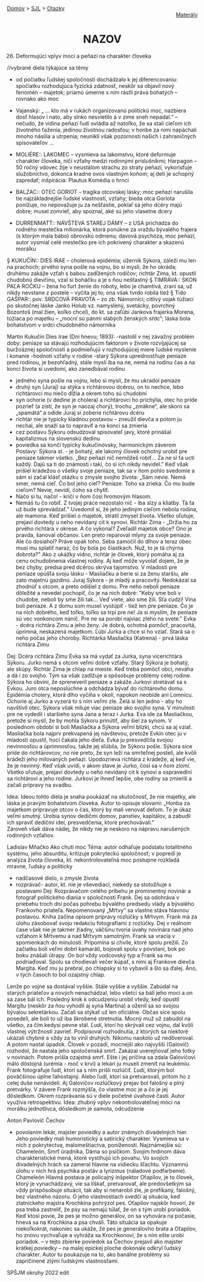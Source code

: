 <div align="center">
    <div align="left">
        <a href="/README.md">Domov</a>
        >
        <a href="../SLOVENCINA.md">SJL</a>
        >
        <a href="../ustne-otazky.md">Otazky</a>
    </div>
    <div align="right">
        <a href="https://drive.google.com/drive/folders/">Materály</a>
    </div>

# NAZOV
</div>

26. Deformujúci vplyv moci a peňazí na charakter človeka

//vybrané diela týkajúce sa témy
- od počiatku ľudskej spoločnosti dochádzalo k jej diferencovaniu: spočiatku rozhodujúca fyzická zdatnosť, neskôr sa objavil nový fenomén – majetok; priamo úmerne s ním rástli práva bohatých – rovnako ako moc
- Vajanský: „ ... kto má v rukách organizovanú politickú moc, nazbiera dosť hlasov i nato, aby slnko nesvietilo a v zime sneh nepadal.“ – nečudo, že vidina peňazí ľudí ovládla až natoľko, že sa stali cieľom ich životného ťaženia, jedinou životnou radosťou; v honbe za nimi napáchali mnoho násilia a utrpenia; neunikli však pozornosti našich i zahraničných spisovateľov ...

- MOLIÉRE:: LAKOMEC – vysmieva sa lakomstvu, ktoré deformuje charakter človeka, ničí vzťahy medzi rodinnými príslušníkmi; Harpagon – 50 ročný vdovec žije v neustálom strachu zo straty peňazí, vykorisťuje služobníctvo, dokonca kradne ovos vlastným koňom; aj deti je schopný zapredať; inšpirácia: Plautus Komédia o hrnci
- BALZAC:: OTEC GORIOT – tragika otcovskej lásky; moc peňazí narušila tie najzákladnejšie ľudské vlastnosti, vzťahy; bieda otca Goriota ponižuje, no nepovažuje ju za nešťastie, pokiaľ sa jeho dcéry majú dobre; musel zomrieť, aby spoznal, aké sú jeho vlasetne dcery
- DURRENMATT:: NÁVŠTEVA STAREJ DÁMY – z USA prichádza do rodného mestečka milionárka, ktorá ponúkne za vraždu bývalého frajera (s ktorým mala bábo) obrovskú odmenu; davová psychóza, moc peňazí, autor vysmial celé mestečko pre ich pokrivený charakter a skazenú morálku

§ KUKUČÍN:: DIES IRAE – cholerová epidémia; úžerník Sýkora, záleží mu len na prachoch; prvého syna pošle na vojnu, bo si myslí, že ho okráda; druhému zakáže vzťah s babou zadĺžených rodičov; richtár Zima, kt. opustil chudobnú dievčinu, vzal si boháčku a je s ňou nešťastný
§ TIMRAVA:: SKON PAĽA ROČKU – žena ho furt ženie do roboty, lebo je chamtivá, zraní sa, už nikdy nevstane z postele – vyčíta jej to; ona však tvrdo robila tiež
§ Tido GAŠPAR:: pov. SRDCOVÁ PRAVOTA – zo zb. Námorníci; citlivý vojak túžiaci po skutočnej láske Janko Holub vz. namyslený, svetácky, povrchný Bozontoš (mal žien, koľko chcel), do kt. sa zaľúbi Jankova frajerka Morena, túžiaca po majetku – „mocní sú pánmi slabých ženských sŕdc“; láska bola bohatstvom v srdci chudobného námorníka




Martin Kukučín
Dies Irae (Dni hnevu; 1893):
-nastolil v nej závažný problém doby: peniaze sa stávajú rozhodujúcim faktorom v živote rozvíjajúcej sa buržoáznej spoločnosti a podmieňujú v rozhodujúcej miere ľudské myslenie i konanie
-hodnotí vzťahy v rodine
-starý Sýkora uprednostňuje peniaze pred rodinou, je bezohľadný, stále myslí iba na ne, nemá na rodinu čas a na konci života si uvedomí, ako zanedbával rodinu
- jedného syna pošle na vojnu, lebo si myslí, že mu ukradol peniaze
- druhý syn (Juraj) sa stýka s richtárovou dcérou, on to nechce, lebo richtárovci mu niečo dĺžia a okrem toho sú chudobní
- syn ochorie (v dedine je cholera) a richtárovci ho prichýlia, otec ho príde pozrieť (a zistí, že syn je naozaj chorý), trochu „zmäkne“, ale skoro sa „spamätá“ a odíde
Juraj si zoberie richtárovu dcéru
- richtár nie je typicky kladnou postavou – zneužil dievča a potom ju nechal, ale snaží sa to napraviť a na konci sa zmieria
- cez postavu Sýkoru odsudzoval spisovateľ javy, ktoré prinášal kapitalizmus na slovenskú dedinu
- poviedka sa končí typicky kukučínovsky, harmonickým záverom
Postavy:
Sýkora st. - je bohatý, ale lakomý človek ochotný urobiť pre peniaze takmer všetko.
„Bez peňazí nič nemôžeš robiť... Za ne si ťa uctí každý. Dajú sa ti do známosti i takí, čo si ich nikdy nevidel." Keď však prišiel krádežou o všetky svoje peniaze, tak sa v ňom pohlo svedomie a sám si začal klásť otázku o zmysle svojho života: „Sám nevie. Nemá smer, nemá cieľ. Čo bol jeho cieľ? Peniaze. Toho sa zrieka. Čo mu bude cieľom? Nevie, nevidí, čoho sa chytiť.
- Načo si tu, načo! - kričí v ňom čosi hromovým hlasom.
- Nemáš tu čo robiť. Z tvojej práce nezostalo nič - iba slzy a kliatby. Tá ťa už bude sprevádzať."
Uvedomil si, že jeho jediným cieľom nebola rodina, ale mamona. Keď prišiel o majetok, stratil zmysel života. Všetko oľutuje, prejaví dovtedy u neho nevídaný cit k synovi.
Richtár Zima - „Držia ho za prvého richtára v okrese. A čo vykonal? Zveľadil majetok obce? Ono je pravda, šanoval občanov.
 Len preto reparoval mlyny za svoje peniaze. Ale čo dosiahol? Práve opak toho. Seba zamočil do dlhov a teraz obec musí mu splatiť naraz, čo by bola po čiastkach. Nuž, to je tá chýrna dobrota?" Ako z ukážky vidno, richtár je človek, ktorý pomáha aj za cenu ochudobnenia vlastnej rodiny. Aj keď môže vyvolať dojem, že je bez chyby, predsa pred dcérou skrýva tajomstvo. V mladosti pre peniaze opúšťa svoju lásku - Masliačku a berie si za ženu staršiu, ale zato majetnú gazdinú.
Juraj Sýkora - je mladý a pracovitý. Nedokázal sa zhodnúť s otcom, a preto odišiel z domu. Pre neho neboli peniaze dôležité a nevedel pochopiť, čo je na nich dobré: "Keby sme boli v chudobe, neboli by sme žili tak... Veď viete, ako sme žili. Sťa cudzí! Vina boli peniaze. A  z domu som musel vystúpiť - tiež len pre peniaze. Čo je na nich dobrého, keď toľko, toľko sa trpí pre ne! Ja si myslím, že peniaze sú vec vonkoncom nanič. Pre ne sa porobí najviac zlého na svete."
Evka - dcéra richtára Zimu a jeho ženy. Je dobrá, ochotná pomôcť, pracovitá, úprimná, neskazená majetkom. Ľúbi Jurka a chce si ho vziať. Stará sa o neho počas jeho choroby.
Richtárka Masliačka (Katrena) - prvá láska richtára Zimu
 
Dej: 
Dcéra richtára Zimu Evka sa má vydať za Jurka, syna vicerichtára Sýkoru. Jurko nemá s otcom veľmi dobré vzťahy. Starý Sýkora je bohatý, ale skúpy. Richtár Zima je chlap na mieste. Keď treba pomôcť obci, neváha a dá i zo svojho. Tým sa však zadlžuje a spôsobuje problémy celej rodine. Sýkora ho obviní, že spreneveril peniaze a zakáže Jurkovi stretávať sa s Evkou. Juro otca neposlúchne a odchádza bývať do richtárovho domu. Epidémia cholery, ktorá dlho vyčíňa v okolí, napokon neobíde ani Lomnicu. Ochorie aj Jurko a vyzerá to s ním veľmi zle. Želá si len jedno - aby ho navštívil otec. Sýkora však miluje viac peniaze ako svojho syna. V minulosti pre ne vydedil i staršieho syna Jana a teraz i Jurka. Eva ide za Masliačkou, pretože si myslí, že by mohla Sýkoru prinútiť, aby šiel za synom. V poslednom období si boli Masliačka a Sýkora veľmi blízki, chcú sa aj vziať. Masliačka bola najprv prekvapená jej návštevou, pretože Evkin otec ju v mladosti opustil, hoci čakala jeho dieťa. Evka ju presvedčila svojou nevinnosťou a úprimnosťou, takže jej sľúbila, že Sýkoru pošle. Sýkora síce príde do richtárovcov, no nie preto, že syn leží na smrteľnej posteli, ale kvôli krádeži jeho milovaných peňazí. Upodozrieva richtára z krádeže, aj keď vie, že je nevinný. Keď však uvidí, v akom stave je Jurko, čosi sa v ňom zlomí. Všetko oľutuje, prejaví dovtedy u neho nevídaný cit k synovi a ospravedlní sa richtárovi a jeho rodine. Jurkovi je ihneď lepšie, obe rodiny sa zmierili a začali prípravy na svadbu.

Idea: Ideou tohto diela je snaha poukázať na skutočnosť, že nie majetky, ale láska je pravým bohatstvom človeka. Autor to opisuje slovami:
„Honba za majetkom pripravuje otcov o čas, ktorý by mali venovať deťom. To je úkaz veľmi smutný. Urobia synov dedičmi domov, panstiev, kapitálov, a zabudli ich spraviť dedičmi ideí, presvedčenia, ktoré prechovávali."  
Zároveň však dáva nádej, že nikdy nie je neskoro na nápravu narušených rodinných vzťahov.



Ladislav Mňačko
Ako chutí moc 
Téma: autor odhaľuje podstatu totalitného systému, jeho absurditu, kritizuje pokryteckú  spoločnosť; v popredí je analýza života človeka, kt. nekontrolovateľná moc postupne  rozkladá mravne, ľudsky a politicky
- nadčasové dielo, o zmysle života
- rozprávač- autor, kt. nie je vševediaci, niekedy sa stotožňuje s postavami
Dej: 
Rozprávačom celého príbehu je prominentný novinár a fotograf politického diania v spoločnosti Frank. Dej sa odohráva v priebehu troch dní počas pohrebu bývalého predsedu vlády a bývalého Frankovho priateľa. Nepomenovaný „Mŕtvy“ sa vlastne stáva hlavnou postavou. Kniha začína opisom prípravy rozlúčky s Mŕtvym. Frank má za úlohu zásobovať svoju redakciu fotografiami z rozlúčky. Dej v reálnom čase však nie je takmer žiadny, väčšinu tvoria úvahy novinára nad jeho vzťahom k Mŕtvemu a nad Mŕtvym samotným. Frank sa vracia v spomienkach do minulosti. Pripomína si chvíle, ktoré spolu prežili. Zo začiatku boli veľmi dobrí kamaráti, bojovali spolu v povstaní, bok po boku znášali útrapy. On bol vždy vodcovský typ a Frank sa mu podriaďoval. Spolu sa chodievali večer kúpať, s nimi aj Frankove dievča Margita. Keď mu ju prebral, po chlapsky si to vybavili a šlo sa ďalej. Áno, v tých časoch to bol ozajstný chlap. 

Lenže po vojne sa dostával vyššie. Stále vyššie a vyššie. Zabúdal na starých priateľov a nových nenachádzal, lebo všetci sa báli jeho moci a on sa zase bál ich. Posledný krok k odcudzeniu urobil vtedy, keď opustil Margitu (neskôr za ňou vyhodil aj syna Martina) a oženil sa so svojou bývalou sekretárkou. Začali sa stýkať už len oficiálne. Občas síce spolu posedeli, ale boli to už iba škrobené stretnutia. Mocný muž už zabudol na všetko, za čím kedysi pevne stál. Ľudí, ktorí ho skrývali cez vojnu, dal kvôli vlastnej výtržnosti zavrieť. Podpisoval rozhodnutia, z ktorých sa niektoré ukázali chybné a vždy za to vinil druhých. Nikomu naokolo už nedôveroval. A potom nastal úpadok. Človek v pozadí, mocnejší ako najvyšší (Galovič) rozhodol, že nastala jeho spoločenská smrť. Zakázal uverejňovať jeho fotky v novinách. Potom prišla ozajstná smrť. Ešte i jej príčina sa zdala Galovičovi málo dôstojná (urémia - moč v krvi) a lekári ju museli zmeniť na leukémiu. Frank fotografuje ľudí, ktorí sa s ním prišli rozlúčiť. Ľudí, ktorým bol poväčšinou úplne ľahostajný. Alebo ľudí, ktorí sa pretvarovali, pritom ho z celej duše nenávideli. Aj Galovičov rozlúčkový prejav bol falošný a plný pretvárky. 
V závere Frank rozmýšľa, čo vlastne moc je a čo je jej dôsledkom.
Okrem rozprávania sú v diele početné úvahové časti. Autor využíva retrospektívu.
Idea: zhubný vplyv nekontrolovateľnej moci na morálku jednotlivca, dôsledkom je samota, odcudzenie



Anton Pavlovič Čechov
- povolaním lekár, majster poviedky a autor známych divadelných hier. Jeho poviedky mali humoristický a satirický charakter. Vysmieva sa v nich z pokrytectva, malomeštiactva, poníženosti. Najznámejšie sú: Chameleón, Smrť úradníka,  Dáma so psíčkom. Svojím hrdinom dáva charakteristické mená, ktoré vystihujú ich povahu. Vo svojich divadelných hrách sa zameral hlavne na vidiecku šľachtu. Významnú úlohu v nich hrá psychika postáv a lyrizmus (náladové podfarbenie).
Chameleón 
Hlavná postava je policajný inšpektor Oťapilov, je to človek, ktorý je vynachádzavý, vie sa líškať, pretvarovať, ale predovšetkým sa vždy prispôsobuje situácii, tak aby si nenarobil zle, je prefíkaný, falošný, bez vlastného názoru. O jeho vlastnostiach svedčí aj situácia, keď zlatníckeho majstra Krochkina pohrýzol pes. Oťapilov najskôr hovorí, že psa treba zastreliť, že psy sa nemajú túlať, že on s tým urobí poriadok.
Keď ktosi povie, že pes je možno generálov, on sa vyhovára na počasie, hnevá sa na Krochkina a psa chváli. Táto situácia sa opakuje niekoľkokrát, nakoniec sa ukáže, že pes je generálovho brata a Oťapilov, ho znovu vychvaľuje a vyhráža sa Krochkonovi, že s ním ešte urobí poriadok.
– v tejto zbierke poviedok sa Čechov prejavil ako majster krátkej poviedky – na malej epickej ploche dokonale odkryl ľudský charakter. Autor tu poukazuje na to, ako banálne problémy sú zapríčinené zlými ľudskými vlastnosťami.

SPŠJM okruhy 2022 edit
 






